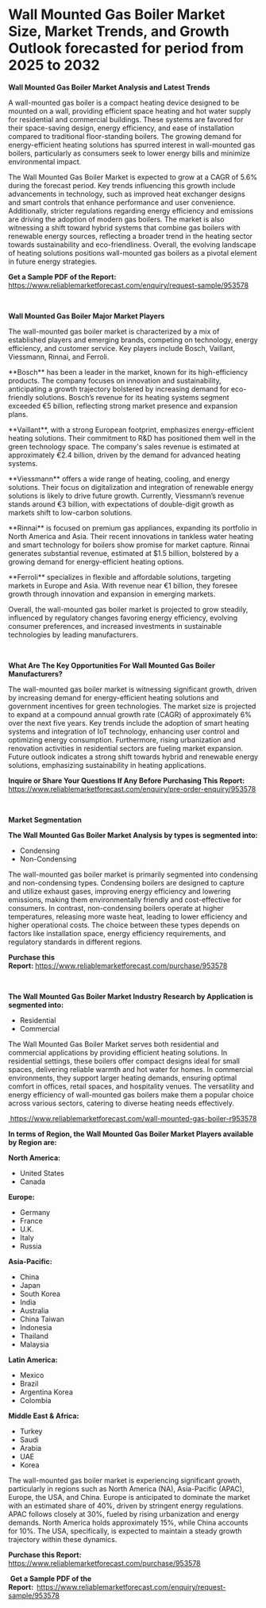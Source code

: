 <p><h1>Wall Mounted Gas Boiler Market Size, Market Trends, and Growth Outlook forecasted for period from 2025 to 2032</h1></p><p><strong>Wall Mounted Gas Boiler Market Analysis and Latest Trends</strong></p>
<p><p>A wall-mounted gas boiler is a compact heating device designed to be mounted on a wall, providing efficient space heating and hot water supply for residential and commercial buildings. These systems are favored for their space-saving design, energy efficiency, and ease of installation compared to traditional floor-standing boilers. The growing demand for energy-efficient heating solutions has spurred interest in wall-mounted gas boilers, particularly as consumers seek to lower energy bills and minimize environmental impact.</p><p>The Wall Mounted Gas Boiler Market is expected to grow at a CAGR of 5.6% during the forecast period. Key trends influencing this growth include advancements in technology, such as improved heat exchanger designs and smart controls that enhance performance and user convenience. Additionally, stricter regulations regarding energy efficiency and emissions are driving the adoption of modern gas boilers. The market is also witnessing a shift toward hybrid systems that combine gas boilers with renewable energy sources, reflecting a broader trend in the heating sector towards sustainability and eco-friendliness. Overall, the evolving landscape of heating solutions positions wall-mounted gas boilers as a pivotal element in future energy strategies.</p></p>
<p><strong>Get a Sample PDF of the Report:&nbsp;</strong> <a href="https://www.reliablemarketforecast.com/enquiry/request-sample/953578?utm_campaign=1197&utm_medium=2&utm_source=Github&utm_content=ia&utm_term=18042025&utm_id=wall-mounted-gas-boiler">https://www.reliablemarketforecast.com/enquiry/request-sample/953578</a></p>
<p>&nbsp;</p>
<p><strong>Wall Mounted Gas Boiler Major Market Players</strong></p>
<p><p>The wall-mounted gas boiler market is characterized by a mix of established players and emerging brands, competing on technology, energy efficiency, and customer service. Key players include Bosch, Vaillant, Viessmann, Rinnai, and Ferroli.</p><p>**Bosch** has been a leader in the market, known for its high-efficiency products. The company focuses on innovation and sustainability, anticipating a growth trajectory bolstered by increasing demand for eco-friendly solutions. Bosch’s revenue for its heating systems segment exceeded €5 billion, reflecting strong market presence and expansion plans.</p><p>**Vaillant**, with a strong European footprint, emphasizes energy-efficient heating solutions. Their commitment to R&D has positioned them well in the green technology space. The company's sales revenue is estimated at approximately €2.4 billion, driven by the demand for advanced heating systems.</p><p>**Viessmann** offers a wide range of heating, cooling, and energy solutions. Their focus on digitalization and integration of renewable energy solutions is likely to drive future growth. Currently, Viessmann’s revenue stands around €3 billion, with expectations of double-digit growth as markets shift to low-carbon solutions.</p><p>**Rinnai** is focused on premium gas appliances, expanding its portfolio in North America and Asia. Their recent innovations in tankless water heating and smart technology for boilers show promise for market capture. Rinnai generates substantial revenue, estimated at $1.5 billion, bolstered by a growing demand for energy-efficient heating options.</p><p>**Ferroli** specializes in flexible and affordable solutions, targeting markets in Europe and Asia. With revenue near €1 billion, they foresee growth through innovation and expansion in emerging markets.</p><p>Overall, the wall-mounted gas boiler market is projected to grow steadily, influenced by regulatory changes favoring energy efficiency, evolving consumer preferences, and increased investments in sustainable technologies by leading manufacturers.</p></p>
<p>&nbsp;</p>
<p><strong>What Are The Key Opportunities For Wall Mounted Gas Boiler Manufacturers?</strong></p>
<p><p>The wall-mounted gas boiler market is witnessing significant growth, driven by increasing demand for energy-efficient heating solutions and government incentives for green technologies. The market size is projected to expand at a compound annual growth rate (CAGR) of approximately 6% over the next five years. Key trends include the adoption of smart heating systems and integration of IoT technology, enhancing user control and optimizing energy consumption. Furthermore, rising urbanization and renovation activities in residential sectors are fueling market expansion. Future outlook indicates a strong shift towards hybrid and renewable energy solutions, emphasizing sustainability in heating applications.</p></p>
<p><strong>Inquire or Share Your Questions If Any Before Purchasing This Report:</strong> <a href="https://www.reliablemarketforecast.com/enquiry/pre-order-enquiry/953578?utm_campaign=1197&utm_medium=2&utm_source=Github&utm_content=ia&utm_term=18042025&utm_id=wall-mounted-gas-boiler">https://www.reliablemarketforecast.com/enquiry/pre-order-enquiry/953578</a></p>
<p>&nbsp;</p>
<p><strong>Market Segmentation</strong></p>
<p><strong>The Wall Mounted Gas Boiler Market Analysis by types is segmented into:</strong></p>
<p><ul><li>Condensing</li><li>Non-Condensing</li></ul></p>
<p><p>The wall-mounted gas boiler market is primarily segmented into condensing and non-condensing types. Condensing boilers are designed to capture and utilize exhaust gases, improving energy efficiency and lowering emissions, making them environmentally friendly and cost-effective for consumers. In contrast, non-condensing boilers operate at higher temperatures, releasing more waste heat, leading to lower efficiency and higher operational costs. The choice between these types depends on factors like installation space, energy efficiency requirements, and regulatory standards in different regions.</p></p>
<p><strong>Purchase this Report:&nbsp;</strong><a href="https://www.reliablemarketforecast.com/purchase/953578?utm_campaign=1197&utm_medium=2&utm_source=Github&utm_content=ia&utm_term=18042025&utm_id=wall-mounted-gas-boiler">https://www.reliablemarketforecast.com/purchase/953578</a></p>
<p>&nbsp;</p>
<p><strong>The Wall Mounted Gas Boiler Market Industry Research by Application is segmented into:</strong></p>
<p><ul><li>Residential</li><li>Commercial</li></ul></p>
<p><p>The Wall Mounted Gas Boiler Market serves both residential and commercial applications by providing efficient heating solutions. In residential settings, these boilers offer compact designs ideal for small spaces, delivering reliable warmth and hot water for homes. In commercial environments, they support larger heating demands, ensuring optimal comfort in offices, retail spaces, and hospitality venues. The versatility and energy efficiency of wall-mounted gas boilers make them a popular choice across various sectors, catering to diverse heating needs effectively.</p></p>
<p><a href="https://www.reliablemarketforecast.com/wall-mounted-gas-boiler-r953578?utm_campaign=1197&utm_medium=2&utm_source=Github&utm_content=ia&utm_term=18042025&utm_id=wall-mounted-gas-boiler">&nbsp;https://www.reliablemarketforecast.com/wall-mounted-gas-boiler-r953578</a></p>
<p><strong>In terms of Region, the Wall Mounted Gas Boiler Market Players available by Region are:</strong></p>
<p>
    <p> <strong> North America: </strong>
        <ul>
            <li>United States</li>
            <li>Canada</li>
        </ul>
        </p> 
    <p> <strong> Europe: </strong>
        <ul>
            <li>Germany</li>
            <li>France</li>
            <li>U.K.</li>
            <li>Italy</li>
            <li>Russia</li>
        </ul>
        </p> 
    <p> <strong> Asia-Pacific: </strong>
        <ul>
            <li>China</li>
            <li>Japan</li>
            <li>South Korea</li>
            <li>India</li>
            <li>Australia</li>
            <li>China Taiwan</li>
            <li>Indonesia</li>
            <li>Thailand</li>
            <li>Malaysia</li>
        </ul>
        </p> 
    <p> <strong> Latin America: </strong>
        <ul>
            <li>Mexico</li>
            <li>Brazil</li>
            <li>Argentina Korea</li>
            <li>Colombia</li>
        </ul>
        </p> 
    <p> <strong> Middle East & Africa: </strong>
        <ul>
            <li>Turkey</li>
            <li>Saudi</li>
            <li>Arabia</li>
            <li>UAE</li>
            <li>Korea</li>
        </ul>
    </p>
    </p>
<p><p>The wall-mounted gas boiler market is experiencing significant growth, particularly in regions such as North America (NA), Asia-Pacific (APAC), Europe, the USA, and China. Europe is anticipated to dominate the market with an estimated share of 40%, driven by stringent energy regulations. APAC follows closely at 30%, fueled by rising urbanization and energy demands. North America holds approximately 15%, while China accounts for 10%. The USA, specifically, is expected to maintain a steady growth trajectory within these dynamics.</p></p>
<p><strong>Purchase this Report: </strong><a href="https://www.reliablemarketforecast.com/purchase/953578?utm_campaign=1197&utm_medium=2&utm_source=Github&utm_content=ia&utm_term=18042025&utm_id=wall-mounted-gas-boiler">https://www.reliablemarketforecast.com/purchase/953578</a></p>
<p>&nbsp;<strong>Get a Sample PDF of the Report:&nbsp;&nbsp;</strong><a href="https://www.reliablemarketforecast.com/enquiry/request-sample/953578?utm_campaign=1197&utm_medium=2&utm_source=Github&utm_content=ia&utm_term=18042025&utm_id=wall-mounted-gas-boiler">https://www.reliablemarketforecast.com/enquiry/request-sample/953578</a></p>
<p><strong></strong></p>
<p><p></p><p></p><p></p></p>